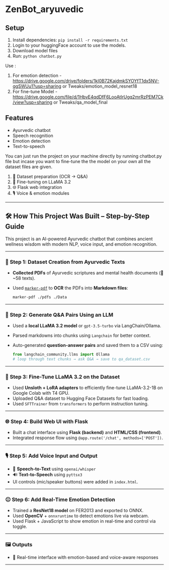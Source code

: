# ZenBot_aryuvedic


## Setup
1. Install dependencies: `pip install -r requirements.txt`
2. Login to your huggingFace account to use the models.
3. Download model files
4. Run: `python chatbot.py`


Use :
1. For emotion detection - https://drive.google.com/drive/folders/1kl0B72KajdmkSYOYfT1dx5NV-qgSWUu1?usp=sharing or Tweaks/emotion_model_resnet18
2. For fine-tune Model - https://drive.google.com/file/d/1HbvE4qdDfF6LooAtlrUgq2mrRzPEM7Ck/view?usp=sharing or Tweaks/qa_model_final

## Features
- Ayurvedic chatbot
- Speech recognition
- Emotion detection
- Text-to-speech


You can just run the project on your machine directly by running chatbot.py file but incase you want to fine-tune the the model on your own all the dataset files are given.


1. 📄 Dataset preparation (OCR → Q&A)
2. 🧠 Fine-tuning on LLaMA 3.2
3. 🌐 Flask web integration
4. 🎙️ Voice & emotion modules


---

## 🛠️ How This Project Was Built – Step-by-Step Guide

This project is an AI-powered Ayurvedic chatbot that combines ancient wellness wisdom with modern NLP, voice input, and emotion recognition.

---

### 📁 Step 1: Dataset Creation from Ayurvedic Texts

- **Collected PDFs** of Ayurvedic scriptures and mental health documents (🧾 ~58 texts).
- Used [`marker-pdf`](https://pypi.org/project/marker-pdf/) to **OCR** the PDFs into **Markdown files**:
  
  ```bash
  marker-pdf ./pdfs ./Data
  ```

---

### 🧠 Step 2: Generate Q&A Pairs Using an LLM

- Used a **local LLaMA 3.2 model** or `gpt-3.5-turbo` via LangChain/Ollama.
- Parsed markdowns into chunks using `Langchain` for better context.
- Auto-generated **question-answer pairs** and saved them to a CSV using:
  
  ```python
  from langchain_community.llms import Ollama
  # loop through text chunks → ask Q&A → save to qa_dataset.csv
  ```

---

### 🧪 Step 3: Fine-Tune LLaMA 3.2 on the Dataset

- Used **Unsloth + LoRA adapters** to efficiently fine-tune LLaMA-3.2-1B on Google Colab with T4 GPU.
- Uploaded Q&A dataset to Hugging Face Datasets for fast loading.
- Used `SFTTrainer` from `transformers` to perform instruction tuning.

---

### 🌐 Step 4: Build Web UI with Flask

- Built a chat interface using **Flask (backend)** and **HTML/CSS (frontend)**.
- Integrated response flow using `@app.route('/chat', methods=['POST'])`.

---

### 🎙️ Step 5: Add Voice Input and Output

- 🎤 **Speech-to-Text** using `openai/whisper`
- 🔊 **Text-to-Speech** using `pyttsx3`
- UI controls (mic/speaker buttons) were added in `index.html`.

---

### 😐 Step 6: Add Real-Time Emotion Detection

- Trained a **ResNet18 model** on FER2013 and exported to ONNX.
- Used **OpenCV** + `onnxruntime` to detect emotions live via webcam.
- Used Flask + JavaScript to show emotion in real-time and control via toggle.

---



### 🖼️ Outputs

- 🧠 Real-time interface with emotion-based and voice-aware responses

---


